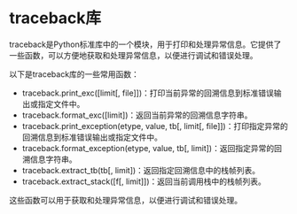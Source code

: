 # traceback库
traceback是Python标准库中的一个模块，用于打印和处理异常信息。它提供了一些函数，可以方便地获取和处理异常信息，以便进行调试和错误处理。

以下是traceback库的一些常用函数：
- traceback.print_exc([limit[, file]])：打印当前异常的回溯信息到标准错误输出或指定文件中。
- traceback.format_exc([limit])：返回当前异常的回溯信息字符串。
- traceback.print_exception(etype, value, tb[, limit[, file]])：打印指定异常的回溯信息到标准错误输出或指定文件中。
- traceback.format_exception(etype, value, tb[, limit])：返回指定异常的回溯信息字符串。
- traceback.extract_tb(tb[, limit])：返回指定回溯信息中的栈帧列表。
- traceback.extract_stack([f[, limit]])：返回当前调用栈中的栈帧列表。

这些函数可以用于获取和处理异常信息，以便进行调试和错误处理。
